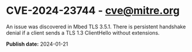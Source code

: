 # CVE-2024-23744 - cve@mitre.org

An issue was discovered in Mbed TLS 3.5.1. There is persistent handshake denial if a client sends a TLS 1.3 ClientHello without extensions.

**Publish date:** 2024-01-21
